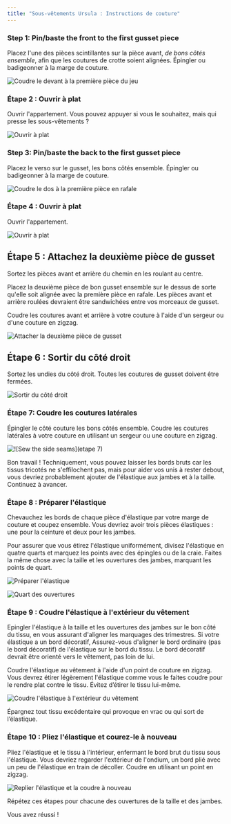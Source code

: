 ```yaml
---
title: "Sous-vêtements Ursula : Instructions de couture"
---
```


### Step 1: Pin/baste the front to the first gusset piece

Placez l'une des pièces scintillantes sur la pièce avant, _de bons côtés ensemble_, afin que les coutures de crotte soient alignées. Épingler ou badigeonner à la marge de couture.

![Coudre le devant à la première pièce du jeu](step01.png)

### Étape 2 : Ouvrir à plat

Ouvrir l'appartement. Vous pouvez appuyer si vous le souhaitez, mais qui presse les sous-vêtements ?

![Ouvrir à plat](step02.png)

### Step 3: Pin/baste the back to the first gusset piece

Placez le verso sur le gusset, les bons côtés ensemble. Épingler ou badigeonner à la marge de couture.

![Coudre le dos à la première pièce en rafale](step03.png)

### Étape 4 : Ouvrir à plat

Ouvrir l'appartement.

![Ouvrir à plat](step04.png)

## Étape 5 : Attachez la deuxième pièce de gusset

Sortez les pièces avant et arrière du chemin en les roulant au centre.

Placez la deuxième pièce de bon gusset ensemble sur le dessus de sorte qu'elle soit alignée avec la première pièce en rafale. Les pièces avant et arrière roulées devraient être sandwichées entre vos morceaux de gusset.

Coudre les coutures avant et arrière à votre couture à l'aide d'un sergeur ou d'une couture en zigzag.

![Attacher la deuxième pièce de gusset](step05.png)

## Étape 6 : Sortir du côté droit

Sortez les undies du côté droit. Toutes les coutures de gusset doivent être fermées.

![Sortir du côté droit](step06.png)

### Étape 7: Coudre les coutures latérales

Épingler le côté couture les bons côtés ensemble. Coudre les coutures latérales à votre couture en utilisant un sergeur ou une couture en zigzag.

![![Sew the side seams](etape 7)](step07.png)

<Note>

Bon travail ! Techniquement, vous pouvez laisser les bords bruts car les tissus tricotés ne s'effilochent pas, mais pour aider vos unis à rester debout, vous devriez probablement ajouter de l'élastique aux jambes et à la taille. Continuez à avancer.

</Note>

### Étape 8 : Préparer l'élastique

Chevauchez les bords de chaque pièce d'élastique par votre marge de couture et coupez ensemble. Vous devriez avoir trois pièces élastiques : une pour la ceinture et deux pour les jambes.

Pour assurer que vous étirez l'élastique uniformément, divisez l'élastique en quatre quarts et marquez les points avec des épingles ou de la craie. Faites la même chose avec la taille et les ouvertures des jambes, marquant les points de quart.

![Préparer l'élastique](step08.png)

![Quart des ouvertures](step08b.png)

### Étape 9 : Coudre l'élastique à l'extérieur du vêtement

Epingler l'élastique à la taille et les ouvertures des jambes sur le bon côté du tissu, en vous assurant d'aligner les marquages des trimestres. Si votre élastique a un bord décoratif, Assurez-vous d'aligner le bord ordinaire (pas le bord décoratif) de l'élastique sur le bord du tissu. Le bord décoratif devrait être orienté vers le vêtement, pas loin de lui.

Coudre l'élastique au vêtement à l'aide d'un point de couture en zigzag. Vous devrez étirer légèrement l'élastique comme vous le faites coudre pour le rendre plat contre le tissu. Évitez d’étirer le tissu lui-même.

![Coudre l'élastique à l'extérieur du vêtement](step09.png)

Épargnez tout tissu excédentaire qui provoque en vrac ou qui sort de l’élastique.

### Étape 10 : Pliez l'élastique et courez-le à nouveau

Pliez l'élastique et le tissu à l'intérieur, enfermant le bord brut du tissu sous l'élastique. Vous devriez regarder l'extérieur de l'ondium, un bord plié avec un peu de l'élastique en train de décoller. Coudre en utilisant un point en zigzag.

![Replier l'élastique et la coudre à nouveau](step10.png)

Répétez ces étapes pour chacune des ouvertures de la taille et des jambes.

Vous avez réussi !
